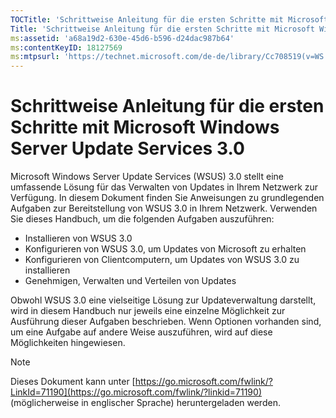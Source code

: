 ```yaml
---
TOCTitle: 'Schrittweise Anleitung für die ersten Schritte mit Microsoft Windows Server Update Services 3.0'
Title: 'Schrittweise Anleitung für die ersten Schritte mit Microsoft Windows Server Update Services 3.0'
ms:assetid: 'a68a19d2-630e-45d6-b596-d24dac987b64'
ms:contentKeyID: 18127569
ms:mtpsurl: 'https://technet.microsoft.com/de-de/library/Cc708519(v=WS.10)'
---
```


Schrittweise Anleitung für die ersten Schritte mit Microsoft Windows Server Update Services 3.0
===============================================================================================

Microsoft Windows Server Update Services (WSUS) 3.0 stellt eine umfassende Lösung für das Verwalten von Updates in Ihrem Netzwerk zur Verfügung. In diesem Dokument finden Sie Anweisungen zu grundlegenden Aufgaben zur Bereitstellung von WSUS 3.0 in Ihrem Netzwerk. Verwenden Sie dieses Handbuch, um die folgenden Aufgaben auszuführen:

-   Installieren von WSUS 3.0
-   Konfigurieren von WSUS 3.0, um Updates von Microsoft zu erhalten
-   Konfigurieren von Clientcomputern, um Updates von WSUS 3.0 zu installieren
-   Genehmigen, Verwalten und Verteilen von Updates

Obwohl WSUS 3.0 eine vielseitige Lösung zur Updateverwaltung darstellt, wird in diesem Handbuch nur jeweils eine einzelne Möglichkeit zur Ausführung dieser Aufgaben beschrieben. Wenn Optionen vorhanden sind, um eine Aufgabe auf andere Weise auszuführen, wird auf diese Möglichkeiten hingewiesen.

> [!NOTE]
> Dieses Dokument kann unter [https://go.microsoft.com/fwlink/?LinkId=71190](https://go.microsoft.com/fwlink/?linkid=71190) (möglicherweise in englischer Sprache) heruntergeladen werden. 

